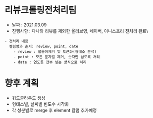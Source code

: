 
# 리뷰크롤링전처리팀
- 날짜 : 2021.03.09
- 진행사항 : 다나와 리뷰를 제외한 올리브영, 네이버, 이니스프리 전처리 완료\

```
- 전처리 내용
  컬럼명과 순서: review, point, date
    - review : 불용어제거 및 토큰화(형태소 분석)
    - point : 모든 문자열 제거, 숫자만 남도록 처리
    - date : 연도를 전부 넣는 방식으로 처리
```

# 향후 계획
- 워드클라우드 생성
- 형태소별, 날짜별 빈도수 시각화
- 각 성분별로 merge 후 element 칼럼 추가예정
